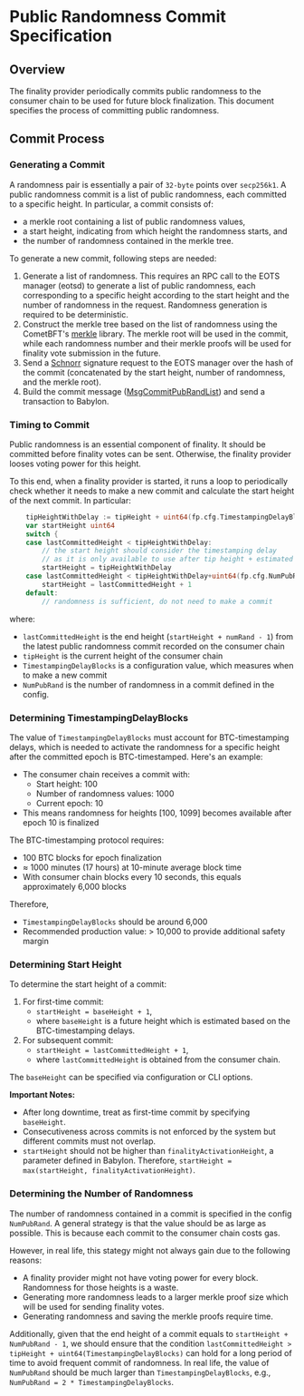# Public Randomness Commit Specification

## Overview

The finality provider periodically commits public randomness to the consumer
chain to be used for future block finalization. This document specifies the
process of committing public randomness.

## Commit Process

### Generating a Commit

A randomness pair is essentially a pair of `32-byte` points over `secp256k1`.
A public randomness commit is a list of public
randomness, each committed to a specific height. In particular, a commit
consists of:

- a merkle root containing a list of public randomness values,
- a start height, indicating from which height the randomness starts, and
- the number of randomness contained in the merkle tree.

To generate a new commit, following steps are needed:

1. Generate a list of randomness. This requires an RPC call to the EOTS manager
  (eotsd) to generate a list of public randomness, each corresponding to a
  specific height according to the start height and the number of randomness in
  the request. Randomness generation is required to be deterministic.
2. Construct the merkle tree based on the list of randomness using the CometBFT's [merkle](https://github.com/cometbft/cometbft/tree/main/crypto/merkle)
  library. The merkle root will be used in the commit, while each randomness
  number and their merkle proofs will be used for finality vote submission
  in the future.
3. Send a [Schnorr](https://github.com/btcsuite/btcd/blob/684d64ad74fed203fb846c032f2b55b3e3c36734/btcec/schnorr/signature.go#L391)
  signature request to the EOTS manager over the hash of the commit
  (concatenated by the start height, number of randomness, and the merkle root).
4. Build the commit message ([MsgCommitPubRandList](https://github.com/babylonlabs-io/babylon/blob/aa99e2eb093e06cb9a28a58f373e8fa5f2494383/proto/babylon/finality/v1/tx.proto#L29))
  and send a transaction to Babylon.

### Timing to Commit

Public randomness is an essential component of finality. It should be
committed before finality votes can be sent. Otherwise, the finality provider
looses voting power for this height.

To this end, when a finality provider is started, it runs a loop to periodically
check whether it needs to make a new commit and calculate the start height of
the next commit. In particular:

```go
	tipHeightWithDelay := tipHeight + uint64(fp.cfg.TimestampingDelayBlocks)
	var startHeight uint64
	switch {
	case lastCommittedHeight < tipHeightWithDelay:
		// the start height should consider the timestamping delay
		// as it is only available to use after tip height + estimated timestamping delay
		startHeight = tipHeightWithDelay
	case lastCommittedHeight < tipHeightWithDelay+uint64(fp.cfg.NumPubRand):
		startHeight = lastCommittedHeight + 1
	default:
        // randomness is sufficient, do not need to make a commit
```

where:

- `lastCommittedHeight` is the end height (`startHeight + numRand - 1`)
from the latest public randomness commit recorded on the consumer chain
- `tipHeight` is the current height of the consumer chain
- `TimestampingDelayBlocks` is a configuration value, which measures when to make a
  new commit
- `NumPubRand` is the number of randomness in a commit defined in the config.

### Determining TimestampingDelayBlocks

The value of `TimestampingDelayBlocks` must account for BTC-timestamping
delays, which is needed to activate the randomness for a specific height
after the committed epoch is BTC-timestamped. Here's an example:

- The consumer chain receives a commit with:
  - Start height: 100
  - Number of randomness values: 1000
  - Current epoch: 10
- This means randomness for heights [100, 1099] becomes available after epoch 10
  is finalized

The BTC-timestamping protocol requires:

- 100 BTC blocks for epoch finalization
- ≈ 1000 minutes (17 hours) at 10-minute average block time
- With consumer chain blocks every 10 seconds, this equals approximately 6,000
  blocks

Therefore,

- `TimestampingDelayBlocks` should be around 6,000
- Recommended production value: > 10,000 to provide additional safety margin

### Determining Start Height

To determine the start height of a commit:

1. For first-time commit:
   - `startHeight = baseHeight + 1`,
   - where `baseHeight` is a future height which is estimated based on the
     BTC-timestamping delays.
2. For subsequent commit:
   - `startHeight = lastCommittedHeight + 1`,
   - where `lastCommittedHeight` is obtained from the consumer chain.

The `baseHeight` can be specified via configuration or CLI options.

**Important Notes:**

- After long downtime, treat as first-time commit by specifying `baseHeight`.
- Consecutiveness across commits is not enforced by the system but
  different commits must not overlap.
- `startHeight` should not be higher than `finalityActivationHeight`,
a parameter defined in Babylon. Therefore,
`startHeight = max(startHeight, finalityActivationHeight)`.

### Determining the Number of Randomness

The number of randomness contained in a commit is specified in the config
`NumPubRand`. A general strategy is that the value should be as large
as possible. This is because each commit to the consumer chain costs gas.
  
However, in real life, this stategy might not always gain due to the following
reasons:

- A finality provider might not have voting power for every block. Randomness
  for those heights is a waste.
- Generating more randomness leads to a larger merkle proof size which will be
  used for sending finality votes.
- Generating randomness and saving the merkle proofs require time.

Additionally, given that the end height of a commit equals to
`startHeight + NumPubRand - 1`, we should ensure that the condition
`lastCommittedHeight > tipHeight + uint64(TimestampingDelayBlocks)` can hold for
a long period of time to avoid frequent commit of randomness.
In real life, the value of `NumPubRand` should be much larger than
`TimestampingDelayBlocks`, e.g., `NumPubRand = 2 * TimestampingDelayBlocks`.
